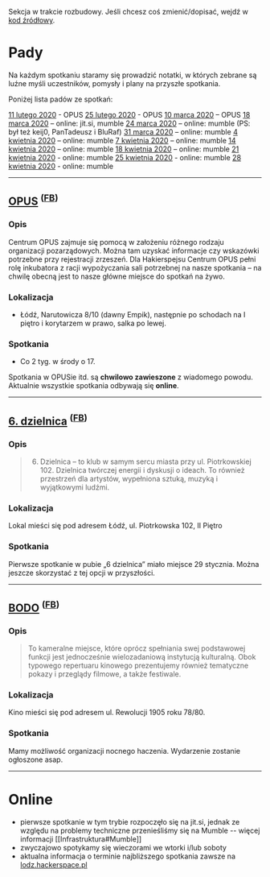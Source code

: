 Sekcja w trakcie rozbudowy. Jeśli chcesz coś zmienić/dopisać, wejdź w [kod źródłowy](https://github.com/hakierspejs/wiki/wiki/Spotkania/_edit).

# Pady

Na każdym spotkaniu staramy się prowadzić notatki, w których zebrane są luźne myśli uczestników, pomysły i plany na przyszłe spotkania.

Poniżej lista padów ze spotkań:

[11 lutego 2020](https://hastebin.com/raw/fefahuyoce) -  OPUS
[25 lutego 2020](https://hastebin.com/raw/jijajesova) -  OPUS
[10 marca 2020](https://hastebin.com/raw/saxidohose) –  OPUS
[18 marca 2020](https://hastebin.com/raw/urixigifon) – online: jit.si, mumble
[24 marca 2020](https://hastebin.com/raw/itikifijow) – online: mumble (PS: był też keij0, PanTadeusz i BluRaf)
[31 marca 2020](https://pad.hs-ldz.pl/BNDBoOqfT_-dnLAbjOCqwQ) – online: mumble
[4 kwietnia 2020](https://pad.hs-ldz.pl/-_uV1G2eSAWKyOmzpcgo6w) – online: mumble
[7 kwietnia 2020](https://pad.hs-ldz.pl/F3oHd44sTCapJGABtOaYrg) – online: mumble
[14 kwietnia 2020](https://pad.hs-ldz.pl/SmR-JF0QTNKagijU7v3PoA) – online: mumble
[18 kwietnia 2020](https://pad.hs-ldz.pl/bSAx1vb-SIuy8ITXu9tdRQ) – online: mumble
[21 kwietnia 2020](https://pad.hs-ldz.pl/1yTcKE_LQEW_CyNWsWu3fA) - online: mumble
[25 kwietnia 2020](https://pad.hs-ldz.pl/3jFOIuccSrOMtcjct5mLOw) - online: mumble
[28 kwietnia 2020](https://pad.hs-ldz.pl/eXJcEioMQdiL3J8eKnJPjA) - online: mumble
<!--

# Miejsca

- adres
- kontakt
- reguły

-->


***


## [OPUS](https://opus.org.pl/) <sup>([**FB**](https://www.facebook.com/CentrumOPUS))</sup>

### Opis

Centrum OPUS zajmuje się pomocą w założeniu różnego rodzaju organizacji pozarządowych. Można tam uzyskać informacje czy wskazówki potrzebne przy rejestracji zrzeszeń. Dla Hakierspejsu Centrum OPUS pełni rolę inkubatora z racji wypożyczania sali potrzebnej na nasze spotkania – na chwilę obecną jest to nasze główne miejsce do spotkań na żywo.

### Lokalizacja

* Łódź, Narutowicza 8/10 (dawny Empik), następnie po schodach na I piętro i korytarzem w prawo, salka po lewej.

### Spotkania
* Co 2 tyg. w środy o 17.

Spotkania w OPUSie itd. są **chwilowo zawieszone** z wiadomego powodu. Aktualnie wszystkie spotkania odbywają się **online**.


***


## [6. dzielnica](https://szostadzielnica.pl/) <sup>([**FB**](https://www.facebook.com/6dzielnica/))
### Opis

> 6. Dzielnica – to klub w samym sercu miasta przy ul. Piotrkowskiej 102. Dzielnica twórczej energii i dyskusji o ideach. To również przestrzeń dla artystów, wypełniona sztuką, muzyką i wyjątkowymi ludźmi.

### Lokalizacja

Lokal mieści się pod adresem Łódź, ul. Piotrkowska 102, II Piętro

### Spotkania

Pierwsze spotkanie w pubie „6 dzielnica” miało miejsce 29 stycznia. Można jeszcze skorzystać z tej opcji w przyszłości.

***

## [BODO](https://kinobodo.pl) <sup>([**FB**](https://www.facebook.com/KinoBodo))</sup>

### Opis

> To kameralne miejsce, które oprócz spełniania swej podstawowej funkcji jest jednocześnie wielozadaniową instytucją kulturalną.
Obok typowego repertuaru kinowego prezentujemy również tematyczne pokazy i przeglądy filmowe, a także festiwale.


### Lokalizacja

Kino mieści się pod adresem ul. Rewolucji 1905 roku 78/80.

### Spotkania

Mamy możliwość organizacji nocnego haczenia. Wydarzenie zostanie ogłoszone asap.


***


# Online

* pierwsze spotkanie w tym trybie rozpoczęło się na jit.si, jednak ze względu na problemy techniczne przenieśliśmy się na Mumble -- więcej informacji [[Infrastruktura#Mumble]]
* zwyczajowo spotykamy się wieczorami we wtorki i/lub soboty
* aktualna informacja o terminie najbliższego spotkania zawsze na [lodz.hackerspace.pl](https://lodz.hackerspace.pl)
